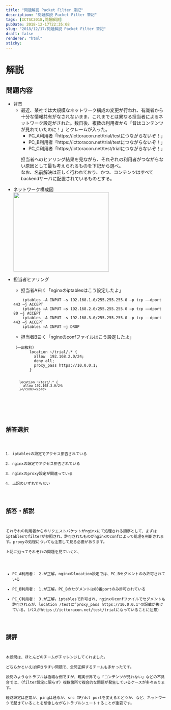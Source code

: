 ```yaml
---
title: "問題解説 Packet Filter 筆記"
description: "問題解説 Packet Filter 筆記"
tags: [ICTSC2018,問題解説]
pubDate: 2018-12-17T22:35:08
slug: "2018/12/17/問題解説 Packet Filter 筆記"
draft: false
renderer: "html"
sticky: 
---
```


<h1>解説</h1>
<h2>問題内容</h2>
<ul>
<li>背景
<ul>
<li>最近、某社では大規模なネットワーク構成の変更が行われ、有識者から十分な情報共有がなされないまま、これまでとは異なる担当者によるネットワーク設定がされた。数日後、複数の利用者から「昔はコンテンツが見れていたのに！」とクレームが入った。
<ul>
<li>PC_A利用者「https://icttoracon.net/trial/testにつながらないぞ！」</li>
<li>PC_B利用者「https://icttoracon.net/trial/testにつながらないぞ！」</li>
<li>PC_C利用者「https://icttoracon.net/test/trialにつながらないぞ！」</li>
</ul>
<p>担当者へのヒアリング結果を見ながら、それぞれの利用者がつながらない原因として最も考えられるものを下記から選べ。<br />
なお、名前解決は正しく行われており、かつ、コンテンツはすべてbackendサーバに配置されているものとする。</p>
</li>
</ul>
</li>
<li>
<p>ネットワーク構成図<br />
<img decoding="async" loading="lazy" src="/images/wp/2018/12/79acc258b94780e6c7c36885534a665b-300x248.png.webp" alt="" width="300" height="248" class="alignnone size-medium wp-image-2061" /></p>
</li>
<li>
<p>担当者ヒアリング</p>
<ul>
<li>担当者A曰く「nginxのiptablesはこう設定したよ」</li>
</ul>
<pre class="brush: plain; title: ; title: ; notranslate" title=""><code>    iptables –A INPUT –s 192.168.1.0/255.255.255.0 –p tcp ––dport 443 –j ACCEPT
    iptables –A INPUT –s 192.168.2.0/255.255.255.0 –p tcp ––dport 80 –j ACCEPT
    iptables –A INPUT –s 192.168.3.0/255.255.255.0 –p tcp ––dport 443 –j ACCEPT
    iptables –A INPUT –j DROP</code></pre>
<ul>
<li>担当者B曰く「nginxのconfファイルはこう設定したよ」</li>
</ul>
<pre class="brush: plain; title: ; title: ; notranslate" title=""><code>（一部抜粋）
       location ~/trial/.* {
         allow  192.168.2.0/24;
         deny all;
         proxy_pass https://10.0.0.1;
       }

       location ~/test/.* {
         allow 192.168.3.0/24;
       }</code></pre>
</li>
</ul>
<h2>解答選択</h2>
<ol>
<li>iptablesの設定でアクセス拒否されている</li>
<li>nginxの設定でアクセス拒否されている</li>
<li>nginxのproxy設定が間違っている</li>
<li>上記のいずれでもない</li>
</ol>
<h2>解答・解説</h2>
<p>それぞれの利用者からのリクエストパケットがnginxにて処理される順序として、まずはiptablesでfilterが参照され、許可されたものがnginxのconfによって処理を判断されます。proxyの処理についても注意して見る必要があります。<br />
上記に沿ってそれぞれの問題を見ていくと、</p>
<ul>
<li>PC_A利用者： 2.が正解。nginxのlocation設定では、PC_Bセグメントのみ許可されている</li>
<li>PC_B利用者： 1.が正解。PC_Bのセグメントは80番portのみ許可されている</li>
<li>PC_C利用者： 3.が正解。iptablesで許可され、nginxのconfファイルでセグメントも許可されるが、location /testに&#8221;proxy_pass https://10.0.0.1&#8243;の記載が抜けている。（パスがhttps://icttoracon.net/test/trialになっていることに注意）</li>
</ul>
<h2>講評</h2>
<p>本設問は、ほとんどのチームがチャレンジしてくれました。<br />
どちらかといえば解きやすい問題で、全問正解するチームも多かったです。<br />
設問のようなトラブルは極端な例ですが、現実世界でも「コンテンツが見れない」などの不具合では、（filter設定に限らず）複数箇所で複合的な問題が発生しているケースが多々あります。<br />
経路設定は正常か、pingは通るか、src IP/dst portを変えるとどうか、など、ネットワークで起きていることを想像しながらトラブルシュートすることが重要です。</p>
